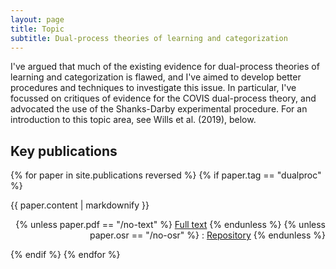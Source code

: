 ```yaml
---
layout: page
title: Topic
subtitle: Dual-process theories of learning and categorization
---
```


I've argued that much of the existing evidence for dual-process theories of learning and categorization is flawed, and I've aimed to develop better procedures and techniques to investigate this issue. In particular, I've focussed on critiques of evidence for the COVIS dual-process theory, and advocated the use of the Shanks-Darby experimental procedure. For an introduction to this topic area, see Wills et al. (2019), below.


## Key publications


{% for paper in site.publications reversed %}
  {% if paper.tag == "dualproc" %}
  <p>{{ paper.content | markdownify }}
  <div align="right">
  {% unless paper.pdf == "/no-text" %}
  <a href="{{ paper.pdf }}">Full text</a>
  {% endunless %}
  {% unless paper.osr == "/no-osr" %}
   : <a href="{{ paper.osr }}">Repository</a>
  {% endunless %}
  </div>
  </p>
  {% endif %} 
{% endfor %}

